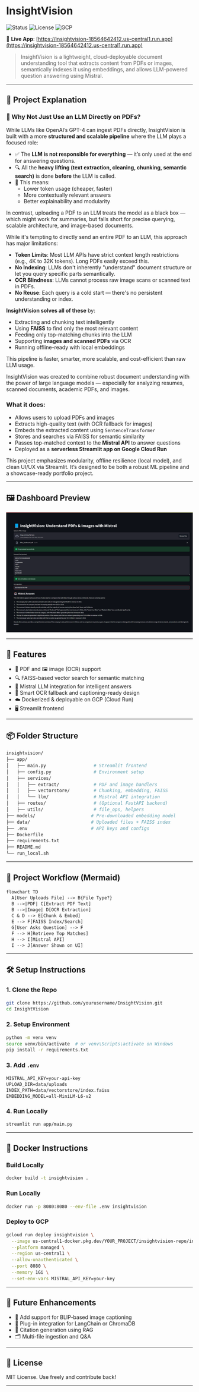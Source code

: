 # InsightVision

![Status](https://img.shields.io/badge/status-deployed-brightgreen) ![License](https://img.shields.io/badge/license-MIT-blue) ![GCP](https://img.shields.io/badge/deployed%20on-Google%20Cloud%20Run-orange)

🔗 **Live App**: [https://insightvision-18564642412.us-central1.run.app](https://insightvision-18564642412.us-central1.run.app)

> InsightVision is a lightweight, cloud-deployable document understanding tool that extracts content from PDFs or images, semantically indexes it using embeddings, and allows LLM-powered question answering using Mistral.

---

## 🧠 Project Explanation

### 🤔 Why Not Just Use an LLM Directly on PDFs?

While LLMs like OpenAI’s GPT-4 can ingest PDFs directly, InsightVision is built with a more **structured and scalable pipeline** where the LLM plays a focused role:

- ✅ The **LLM is not responsible for everything** — it’s only used at the end for answering questions.
- 🔍 All the **heavy lifting (text extraction, cleaning, chunking, semantic search)** is done **before** the LLM is called.
- 🧠 This means:
  - Lower token usage (cheaper, faster)
  - More contextually relevant answers
  - Better explainability and modularity

In contrast, uploading a PDF to an LLM treats the model as a black box — which might work for summaries, but falls short for precise querying, scalable architecture, and image-based documents.

While it's tempting to directly send an entire PDF to an LLM, this approach has major limitations:

- **Token Limits**: Most LLM APIs have strict context length restrictions (e.g., 4K to 32K tokens). Long PDFs easily exceed this.
- **No Indexing**: LLMs don't inherently "understand" document structure or let you query specific parts semantically.
- **OCR Blindness**: LLMs cannot process raw image scans or scanned text in PDFs.
- **No Reuse**: Each query is a cold start — there's no persistent understanding or index.

**InsightVision solves all of these** by:
- Extracting and chunking text intelligently
- Using **FAISS** to find only the most relevant content
- Feeding only top-matching chunks into the LLM
- Supporting **images and scanned PDFs** via OCR
- Running offline-ready with local embeddings

This pipeline is faster, smarter, more scalable, and cost-efficient than raw LLM usage.


InsightVision was created to combine robust document understanding with the power of large language models — especially for analyzing resumes, scanned documents, academic PDFs, and images.

### What it does:
- Allows users to upload PDFs and images
- Extracts high-quality text (with OCR fallback for images)
- Embeds the extracted content using `SentenceTransformer`
- Stores and searches via FAISS for semantic similarity
- Passes top-matched context to the **Mistral API** to answer questions
- Deployed as a **serverless Streamlit app on Google Cloud Run**

This project emphasizes modularity, offline resilience (local model), and clean UI/UX via Streamlit. It’s designed to be both a robust ML pipeline and a showcase-ready portfolio project.

---

## 🖼️ Dashboard Preview

![InsightVision UI](data/temp/Dashborad_Image.png)

---

## 🚀 Features

- 📄 PDF and 🖼️ image (OCR) support
- 🔍 FAISS-based vector search for semantic matching
- 🤖 Mistral LLM integration for intelligent answers
- 🧠 Smart OCR fallback and captioning-ready design
- ☁️ Dockerized & deployable on GCP (Cloud Run)
- 🖥️ Streamlit frontend

---

## 📦 Folder Structure

```bash
insightvision/
├── app/
│   ├── main.py                  # Streamlit frontend
│   ├── config.py                # Environment setup
│   ├── services/
│   │   ├── extract/             # PDF and image handlers
│   │   ├── vectorstore/         # Chunking, embedding, FAISS
│   │   └── llm/                 # Mistral API integration
│   ├── routes/                  # (Optional FastAPI backend)
│   ├── utils/                   # file_ops, helpers
├── models/                     # Pre-downloaded embedding model
├── data/                       # Uploaded files + FAISS index
├── .env                        # API keys and configs
├── Dockerfile
├── requirements.txt
├── README.md
└── run_local.sh
```

---

## 🧠 Project Workflow (Mermaid)

```mermaid
flowchart TD
  A[User Uploads File] --> B{File Type?}
  B -->|PDF| C[Extract PDF Text]
  B -->|Image| D[OCR Extraction]
  C & D --> E[Chunk & Embed]
  E --> F[FAISS Index/Search]
  G[User Asks Question] --> F
  F --> H[Retrieve Top Matches]
  H --> I[Mistral API]
  I --> J[Answer Shown on UI]
```

---

## 🛠️ Setup Instructions

### 1. Clone the Repo
```bash
git clone https://github.com/yourusername/InsightVision.git
cd InsightVision
```

### 2. Setup Environment
```bash
python -m venv venv
source venv/bin/activate  # or venv\Scripts\activate on Windows
pip install -r requirements.txt
```

### 3. Add `.env`
```env
MISTRAL_API_KEY=your-api-key
UPLOAD_DIR=data/uploads
INDEX_PATH=data/vectorstore/index.faiss
EMBEDDING_MODEL=all-MiniLM-L6-v2
```

### 4. Run Locally
```bash
streamlit run app/main.py
```

---

## 🐳 Docker Instructions

### Build Locally
```bash
docker build -t insightvision .
```

### Run Locally
```bash
docker run -p 8080:8080 --env-file .env insightvision
```

### Deploy to GCP
```bash
gcloud run deploy insightvision \
  --image us-central1-docker.pkg.dev/YOUR_PROJECT/insightvision-repo/insightvision \
  --platform managed \
  --region us-central1 \
  --allow-unauthenticated \
  --port 8080 \
  --memory 1Gi \
  --set-env-vars MISTRAL_API_KEY=your-key
```

---

## 🤝 Future Enhancements
- 🔄 Add support for BLIP-based image captioning
- 🧩 Plug-in integration for LangChain or ChromaDB
- 🧠 Citation generation using RAG
- 🗂️ Multi-file ingestion and Q&A

---

## 📄 License

MIT License. Use freely and contribute back!

---